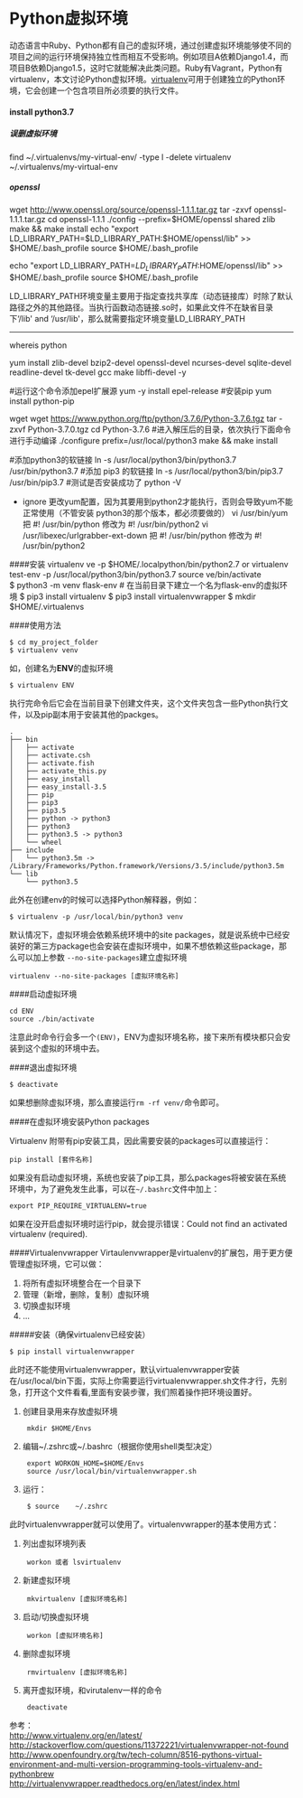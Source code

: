 Python虚拟环境
====================
动态语言中Ruby、Python都有自己的虚拟环境，通过创建虚拟环境能够使不同的项目之间的运行环境保持独立性而相互不受影响。例如项目A依赖Django1.4，而项目B依赖Django1.5，这时它就能解决此类问题。Ruby有Vagrant，Python有virtualenv，本文讨论Python虚拟环境。[virtualenv](https://docs.python.org/zh-cn/3/tutorial/venv.html)可用于创建独立的Python环境，它会创建一个包含项目所必须要的执行文件。

#### install python3.7
##### 误删虚拟环境
find ~/.virtualenvs/my-virtual-env/ -type l -delete
virtualenv ~/.virtualenvs/my-virtual-env

##### openssl
wget http://www.openssl.org/source/openssl-1.1.1.tar.gz
tar -zxvf openssl-1.1.1.tar.gz
cd openssl-1.1.1
./config --prefix=$HOME/openssl shared zlib
make && make install
echo "export LD_LIBRARY_PATH=$LD_LIBRARY_PATH:$HOME/openssl/lib" >> $HOME/.bash_profile
source $HOME/.bash_profile

echo "export LD_LIBRARY_PATH=$LD_LIBRARY_PATH:$HOME/openssl/lib" >> $HOME/.bash_profile
source $HOME/.bash_profile

LD_LIBRARY_PATH环境变量主要用于指定查找共享库（动态链接库）时除了默认路径之外的其他路径。当执行函数动态链接.so时，如果此文件不在缺省目录下‘/lib' and ‘/usr/lib'，那么就需要指定环境变量LD_LIBRARY_PATH

---------------------------------------------------------------------------------
whereis python

yum install zlib-devel bzip2-devel openssl-devel ncurses-devel sqlite-devel readline-devel tk-devel gcc make libffi-devel -y


#运行这个命令添加epel扩展源
yum -y install epel-release
#安装pip
yum install python-pip


wget wget https://www.python.org/ftp/python/3.7.6/Python-3.7.6.tgz
tar -zxvf Python-3.7.0.tgz
cd Python-3.7.6
#进入解压后的目录，依次执行下面命令进行手动编译
./configure prefix=/usr/local/python3
make && make install

#添加python3的软链接
ln -s /usr/local/python3/bin/python3.7 /usr/bin/python3.7
#添加 pip3 的软链接
ln -s /usr/local/python3/bin/pip3.7 /usr/bin/pip3.7
#测试是否安装成功了
python -V

- ignore 更改yum配置，因为其要用到python2才能执行，否则会导致yum不能正常使用（不管安装 python3的那个版本，都必须要做的）
vi /usr/bin/yum
把 #! /usr/bin/python 修改为 #! /usr/bin/python2
vi /usr/libexec/urlgrabber-ext-down
把 #! /usr/bin/python 修改为 #! /usr/bin/python2

####安装
    virtualenv ve -p $HOME/.localpython/bin/python2.7 or  virtualenv test-env -p /usr/local/python3/bin/python3.7
    source ve/bin/activate   
    $ python3 -m venv flask-env  # 在当前目录下建立一个名为flask-env的虚拟环境
    $ pip3 install virtualenv
    $ pip3 install virtualenvwrapper
    $ mkdir $HOME/.virtualenvs

####使用方法

    $ cd my_project_folder
    $ virtualenv venv
如，创建名为**ENV**的虚拟环境  

    $ virtualenv ENV
执行完命令后它会在当前目录下创建文件夹，这个文件夹包含一些Python执行文件，以及pip副本用于安装其他的packges。  

    .
    ├── bin
    │   ├── activate
    │   ├── activate.csh
    │   ├── activate.fish
    │   ├── activate_this.py
    │   ├── easy_install
    │   ├── easy_install-3.5
    │   ├── pip
    │   ├── pip3
    │   ├── pip3.5
    │   ├── python -> python3
    │   ├── python3
    │   ├── python3.5 -> python3
    │   └── wheel
    ├── include
    │   └── python3.5m -> /Library/Frameworks/Python.framework/Versions/3.5/include/python3.5m
    └── lib
        └── python3.5

此外在创建env的时候可以选择Python解释器，例如：  

    $ virtualenv -p /usr/local/bin/python3 venv
默认情况下，虚拟环境会依赖系统环境中的site packages，就是说系统中已经安装好的第三方package也会安装在虚拟环境中，如果不想依赖这些package，那么可以加上参数 `--no-site-packages`建立虚拟环境  

    virtualenv --no-site-packages [虚拟环境名称]

####启动虚拟环境

    cd ENV
    source ./bin/activate

注意此时命令行会多一个`(ENV)`，ENV为虚拟环境名称，接下来所有模块都只会安装到这个虚拟的环境中去。

####退出虚拟环境  

    $ deactivate

如果想删除虚拟环境，那么直接运行`rm -rf venv/`命令即可。  

####在虚拟环境安装Python packages

Virtualenv 附带有pip安装工具，因此需要安装的packages可以直接运行：  

    pip install [套件名称]
如果没有启动虚拟环境，系统也安装了pip工具，那么packages将被安装在系统环境中，为了避免发生此事，可以在`~/.bashrc`文件中加上：  

    export PIP_REQUIRE_VIRTUALENV=true
如果在没开启虚拟环境时运行pip，就会提示错误：Could not find an activated virtualenv (required).  


####Virtualenvwrapper
Virtaulenvwrapper是virtualenv的扩展包，用于更方便管理虚拟环境，它可以做：  
1. 将所有虚拟环境整合在一个目录下  
2. 管理（新增，删除，复制）虚拟环境  
3. 切换虚拟环境  
4. ...  

#####安装（确保virtualenv已经安装）

    $ pip install virtualenvwrapper

此时还不能使用virtualenvwrapper，默认virtualenvwrapper安装在/usr/local/bin下面，实际上你需要运行virtualenvwrapper.sh文件才行，先别急，打开这个文件看看,里面有安装步骤，我们照着操作把环境设置好。  

1. 创建目录用来存放虚拟环境

        mkdir $HOME/Envs
2. 编辑~/.zshrc或~/.bashrc（根据你使用shell类型决定）

        export WORKON_HOME=$HOME/Envs
        source /usr/local/bin/virtualenvwrapper.sh
3. 运行：

        $ source    ~/.zshrc

此时virtualenvwrapper就可以使用了。virtualenvwrapper的基本使用方式：   

1. 列出虚拟环境列表  

        workon 或者 lsvirtualenv
2. 新建虚拟环境  

        mkvirtualenv [虚拟环境名称]

3. 启动/切换虚拟环境  

        workon [虚拟环境名称]

4. 删除虚拟环境  

        rmvirtualenv [虚拟环境名称]

5. 离开虚拟环境，和virutalenv一样的命令

        deactivate


参考：  
http://www.virtualenv.org/en/latest/  
http://stackoverflow.com/questions/11372221/virtualenvwrapper-not-found  
http://www.openfoundry.org/tw/tech-column/8516-pythons-virtual-environment-and-multi-version-programming-tools-virtualenv-and-pythonbrew  
http://virtualenvwrapper.readthedocs.org/en/latest/index.html  

